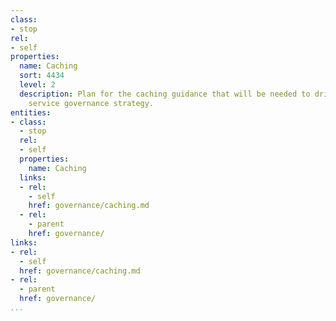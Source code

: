 ```yaml
---
class:
- stop
rel:
- self
properties:
  name: Caching
  sort: 4434
  level: 2
  description: Plan for the caching guidance that will be needed to drive a wider
    service governance strategy.
entities:
- class:
  - stop
  rel:
  - self
  properties:
    name: Caching
  links:
  - rel:
    - self
    href: governance/caching.md
  - rel:
    - parent
    href: governance/
links:
- rel:
  - self
  href: governance/caching.md
- rel:
  - parent
  href: governance/
...
```

